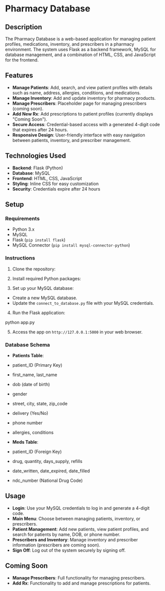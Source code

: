 # Pharmacy Database

## Description

The Pharmacy Database is a web-based application for managing patient profiles, medications, inventory, and prescribers in a pharmacy environment. The system uses Flask as a backend framework, MySQL for database management, and a combination of HTML, CSS, and JavaScript for the frontend.

## Features

- **Manage Patients**: Add, search, and view patient profiles with details such as name, address, allergies, conditions, and medications.
- **Manage Inventory**: Add and update inventory for pharmacy products.
- **Manage Prescribers**: Placeholder page for managing prescribers (coming soon).
- **Add New Rx**: Add prescriptions to patient profiles (currently displays "Coming Soon").
- **Secure Access**: Credential-based access with a generated 4-digit code that expires after 24 hours.
- **Responsive Design**: User-friendly interface with easy navigation between patients, inventory, and prescriber management.
  
## Technologies Used

- **Backend**: Flask (Python)
- **Database**: MySQL
- **Frontend**: HTML, CSS, JavaScript
- **Styling**: Inline CSS for easy customization
- **Security**: Credentials expire after 24 hours

## Setup

### Requirements

- Python 3.x
- MySQL
- Flask (`pip install flask`)
- MySQL Connector (`pip install mysql-connector-python`)

### Instructions

1. Clone the repository:


2. Install required Python packages:


3. Set up your MySQL database:
- Create a new MySQL database.
- Update the `connect_to_database.py` file with your MySQL credentials.

4. Run the Flask application:

python app.py


5. Access the app on `http://127.0.0.1:5000` in your web browser.

### Database Schema

- **Patients Table**:
- patient_ID (Primary Key)
- first_name, last_name
- dob (date of birth)
- gender
- street, city, state, zip_code
- delivery (Yes/No)
- phone number
- allergies, conditions

- **Meds Table**:
- patient_ID (Foreign Key)
- drug, quantity, days_supply, refills
- date_written, date_expired, date_filled
- ndc_number (National Drug Code)

## Usage

- **Login**: Use your MySQL credentials to log in and generate a 4-digit code.
- **Main Menu**: Choose between managing patients, inventory, or prescribers.
- **Patient Management**: Add new patients, view patient profiles, and search for patients by name, DOB, or phone number.
- **Prescribers and Inventory**: Manage inventory and prescriber information (prescribers are coming soon).
- **Sign Off**: Log out of the system securely by signing off.

## Coming Soon

- **Manage Prescribers**: Full functionality for managing prescribers.
- **Add Rx**: Functionality to add and manage prescriptions for patients.
